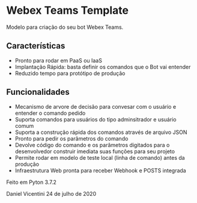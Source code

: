 # Webex Teams Template

Modelo para criação do seu bot Webex Teams.

## Características

* Pronto para rodar em PaaS ou IaaS
* Implantação Rápida: basta definir os comandos que o Bot vai entender
* Reduzido tempo para protótipo de produção

## Funcionalidades

* Mecanismo de arvore de decisão para convesar com o usuário e entender o comando pedido
* Suporta comandos para usuários do tipo adminsitrador e usuário comum
* Suporta a construção rápida dos comandos através de arquivo JSON
* Pronto para pedir os parâmetros do comando
* Devolve código do comando e os parâmetros digitados para o desenvolvedor construir imediata suas funções para seu projeto
* Permite rodar em modelo de teste local (linha de comando) antes da produção
* Infraestrutura Web pronta para receber Webhook e POSTS integrada

Feito em Pyton 3.7.2

Daniel Vicentini
24 de julho de 2020
